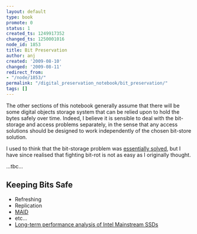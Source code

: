 ```yaml
---
layout: default
type: book
promote: 0
status: 1
created_ts: 1249917352
changed_ts: 1250001016
node_id: 1853
title: Bit Preservation
author: anj
created: '2009-08-10'
changed: '2009-08-11'
redirect_from:
- "/node/1853/"
permalink: "/digital_preservation_notebook/bit_preservation/"
tags: []
---
```

The other sections of this notebook generally assume that there will be some digital objects storage system that can be relied upon to hold the bytes safely over time. Indeed, I believe it is sensible to deal with the bit-storage and access problems separately, in the sense that any access solutions should be designed to work independently of the chosen bit-store solution. 

I used to think that the bit-storage problem was [essentially solved](/2008/06/27/science_digital_preservation), but I have since realised that fighting bit-rot is not as easy as I originally thought.

...tbc...

Keeping Bits Safe
-----------------

 * Refreshing
 * Replication
 * [MAID](http://en.wikipedia.org/wiki/Massive_array_of_idle_disks)
 * etc...
 * [Long-term performance analysis of Intel Mainstream SSDs](http://www.pcper.com/article.php?aid=669)


